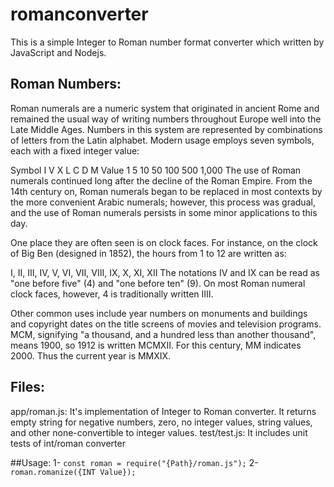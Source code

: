 # romanconverter

This is a simple Integer to Roman number format converter which written by JavaScript and Nodejs.

## Roman Numbers:
Roman numerals are a numeric system that originated in ancient Rome and remained the usual way of writing numbers throughout Europe well into the Late Middle Ages. Numbers in this system are represented by combinations of letters from the Latin alphabet. Modern usage employs seven symbols, each with a fixed integer value:

Symbol	I	V	X	L	C	D	M
Value	1	5	10	50	100	500	1,000
The use of Roman numerals continued long after the decline of the Roman Empire. From the 14th century on, Roman numerals began to be replaced in most contexts by the more convenient Arabic numerals; however, this process was gradual, and the use of Roman numerals persists in some minor applications to this day.

One place they are often seen is on clock faces. For instance, on the clock of Big Ben (designed in 1852), the hours from 1 to 12 are written as:

I, II, III, IV, V, VI, VII, VIII, IX, X, XI, XII
The notations IV and IX can be read as "one before five" (4) and "one before ten" (9). On most Roman numeral clock faces, however, 4 is traditionally written IIII.

Other common uses include year numbers on monuments and buildings and copyright dates on the title screens of movies and television programs. MCM, signifying "a thousand, and a hundred less than another thousand", means 1900, so 1912 is written MCMXII. For this century, MM indicates 2000. Thus the current year is MMXIX.

## Files:
app/roman.js: It's implementation of Integer to Roman converter. 
It returns empty string for negative numbers, zero, no integer values, string values, and other none-convertible to integer values.
test/test.js: It includes unit tests of int/roman converter

##Usage:
1- `const roman = require("{Path}/roman.js");`
2- `roman.romanize({INT Value});`
